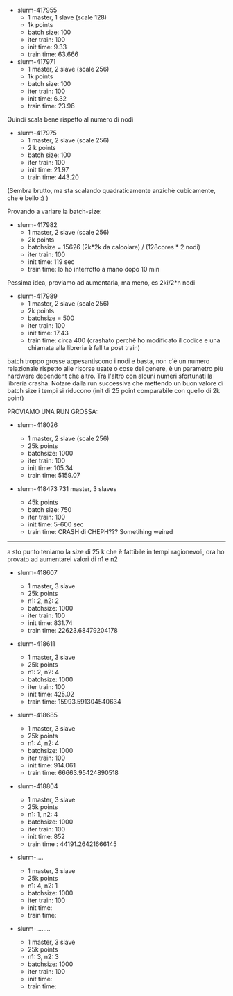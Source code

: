- slurm-417955
    - 1 master, 1 slave   (scale 128)
    - 1k points
    - batch size: 100
    - iter train: 100
    - init time: 9.33
    - train time: 63.666
- slurm-417971
    - 1 master, 2 slave (scale 256)
    - 1k points
    - batch size: 100
    - iter train: 100
    - init time: 6.32 
    - train time: 23.96


Quindi scala bene rispetto al numero di nodi


- slurm-417975
    - 1 master, 2 slave (scale 256)
    - 2 k points
    - batch size: 100
    - iter train: 100
    - init time: 21.97
    - train time: 443.20

(Sembra brutto, ma sta scalando quadraticamente anzichè cubicamente, che è bello :) )

Provando a variare la batch-size:

- slurm-417982
    - 1 master, 2 slave (scale 256)
    - 2k points
    - batchsize = 15626   (2k\*2k da calcolare) / (128cores \* 2 nodi)
    - iter train: 100
    - init time: 119 sec 
    - train time: lo ho interrotto a mano dopo 10 min 

Pessima idea, proviamo ad aumentarla, ma meno, es 2ki/2\*n nodi

- slurm-417989
    - 1 master, 2 slave (scale 256)
    - 2k points
    - batchsize = 500
    - iter train: 100
    - init time: 17.43  
    - train time: circa 400 (crashato perchè ho modificato il codice e una chiamata alla libreria è fallita post train) 


batch troppo grosse appesantiscono i nodi e basta, non c'è un numero relazionale rispetto alle risorse usate o cose del genere, è un parametro più hardware dependent che altro.
Tra l'altro con alcuni numeri sfortunati la libreria crasha.
Notare dalla run successiva che mettendo un buon valore di batch size i tempi si riducono (init di 25 point comparabile con quello di 2k point)

PROVIAMO UNA RUN GROSSA: 

- slurm-418026
    - 1 master, 2 slave (scale 256)
    - 25k points
    - batchsize: 1000
    - iter train: 100
    - init time: 105.34
    - train time: 5159.07 

- slurm-418473
    731 master, 3 slaves
    - 45k points
    - batch size: 750
    - iter train: 100
    - init time: 5-600 sec 
    - train time: CRASH di CHEPH??? Sometihing weired


- - - 

a sto punto teniamo la size di 25 k che è fattibile in tempi ragionevoli, ora ho provato ad aumentarei valori di n1 e n2
    

- slurm-418607
    - 1 master, 3 slave
    - 25k points
    - n1: 2, n2: 2
    - batchsize: 1000
    - iter train: 100
    - init time: 831.74
    - train time: 22623.68479204178 

- slurm-418611
    - 1 master, 3 slave
    - 25k points
    - n1: 2, n2: 4
    - batchsize: 1000
    - iter train: 100
    - init time: 425.02 
    - train time: 15993.591304540634

- slurm-418685
    - 1 master, 3 slave
    - 25k points
    - n1: 4, n2: 4
    - batchsize: 1000
    - iter train: 100
    - init time: 914.061 
    - train time: 66663.95424890518


- slurm-418804
    - 1 master, 3 slave
    - 25k points
    - n1: 1, n2: 4
    - batchsize: 1000
    - iter train: 100
    - init time: 852 
    - train time : 44191.26421666145

- slurm-....
    - 1 master, 3 slave
    - 25k points
    - n1: 4, n2: 1
    - batchsize: 1000
    - iter train: 100
    - init time: 
    - train time:

- slurm-........
    - 1 master, 3 slave
    - 25k points
    - n1: 3, n2: 3
    - batchsize: 1000
    - iter train: 100
    - init time:  
    - train time:
